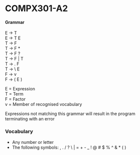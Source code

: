 # COMPX301-A2

#### Grammar

E -> T  
E -> T E  
T -> F  
T -> F *  
T -> F ?  
T -> F | T  
T -> . F  
T -> \ E  
F -> v  
F -> ( E )  

E = Expression  
T = Term  
F = Factor  
v = Member of recognised vocabulary

Expressions not matching this grammar will result in the program terminating with an error

### Vocabulary
- Any number or letter
- The following symbols:
, . / ? \ | = + - _ ! @ # $ %  ^ & * ( )